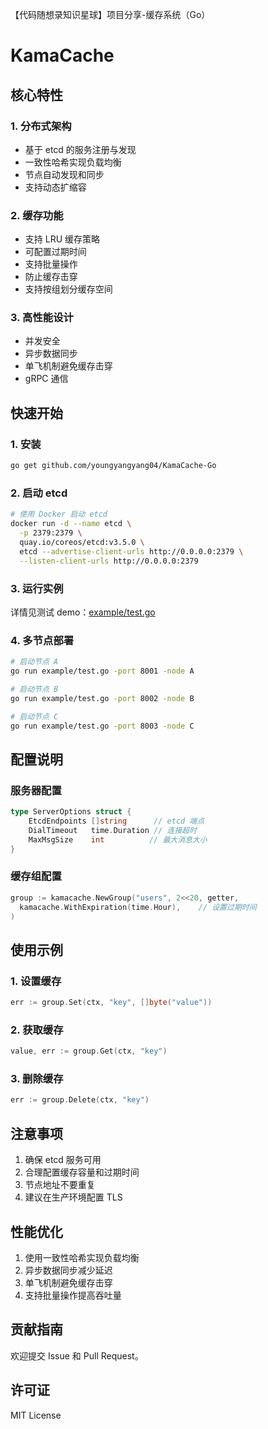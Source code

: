 【代码随想录知识星球】项目分享-缓存系统（Go）

# KamaCache

## 核心特性

### 1. 分布式架构
- 基于 etcd 的服务注册与发现
- 一致性哈希实现负载均衡
- 节点自动发现和同步
- 支持动态扩缩容

### 2. 缓存功能
- 支持 LRU 缓存策略
- 可配置过期时间
- 支持批量操作
- 防止缓存击穿
- 支持按组划分缓存空间

### 3. 高性能设计
- 并发安全
- 异步数据同步
- 单飞机制避免缓存击穿
- gRPC 通信

## 快速开始

### 1. 安装
```bash
go get github.com/youngyangyang04/KamaCache-Go
```

### 2. 启动 etcd
```bash
# 使用 Docker 启动 etcd
docker run -d --name etcd \
  -p 2379:2379 \
  quay.io/coreos/etcd:v3.5.0 \
  etcd --advertise-client-urls http://0.0.0.0:2379 \
  --listen-client-urls http://0.0.0.0:2379
```

### 3. 运行实例

详情见测试 demo：[example/test.go](example/test.go)


### 4. 多节点部署
```bash
# 启动节点 A
go run example/test.go -port 8001 -node A

# 启动节点 B
go run example/test.go -port 8002 -node B

# 启动节点 C
go run example/test.go -port 8003 -node C
```

## 配置说明

### 服务器配置
```go
type ServerOptions struct {
    EtcdEndpoints []string      // etcd 端点
    DialTimeout   time.Duration // 连接超时
    MaxMsgSize    int          // 最大消息大小
}
```

### 缓存组配置
```go
group := kamacache.NewGroup("users", 2<<20, getter,
  kamacache.WithExpiration(time.Hour),    // 设置过期时间
)
```

## 使用示例

### 1. 设置缓存
```go
err := group.Set(ctx, "key", []byte("value"))
```

### 2. 获取缓存
```go
value, err := group.Get(ctx, "key")
```

### 3. 删除缓存
```go
err := group.Delete(ctx, "key")
```

## 注意事项

1. 确保 etcd 服务可用
2. 合理配置缓存容量和过期时间
3. 节点地址不要重复
4. 建议在生产环境配置 TLS

## 性能优化

1. 使用一致性哈希实现负载均衡
2. 异步数据同步减少延迟
3. 单飞机制避免缓存击穿
4. 支持批量操作提高吞吐量

## 贡献指南

欢迎提交 Issue 和 Pull Request。

## 许可证

MIT License

